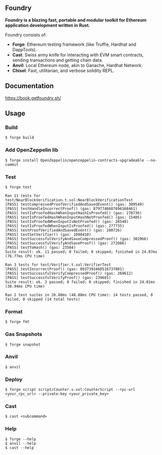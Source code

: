 ## Foundry

**Foundry is a blazing fast, portable and modular toolkit for Ethereum application development written in Rust.**

Foundry consists of:

-   **Forge**: Ethereum testing framework (like Truffle, Hardhat and DappTools).
-   **Cast**: Swiss army knife for interacting with EVM smart contracts, sending transactions and getting chain data.
-   **Anvil**: Local Ethereum node, akin to Ganache, Hardhat Network.
-   **Chisel**: Fast, utilitarian, and verbose solidity REPL.

## Documentation

https://book.getfoundry.sh/

## Usage

### Build

```shell
$ forge build
```

### Add OpenZeppelin lib

```shell
$ forge install OpenZeppelin/openzeppelin-contracts-upgradeable --no-commit
```

### Test

```shell
$ forge test

Ran 11 tests for test/NearBlockVerification.t.sol:NearBlockVerificationTest
[PASS] testCompressedProofVerifiedAndSavedEvent() (gas: 309549)
[PASS] testHandleIncorrectProof() (gas: 8797746687696168461)
[PASS] testIsProofedHashWhenInputHashIsProofed() (gas: 278736)
[PASS] testIsProofedHashWhenInputHashNotProofed() (gas: 15405)
[PASS] testIsProofedWhenInputIsNotProofed() (gas: 28540)
[PASS] testIsProofedWhenInputIsProofed() (gas: 277735)
[PASS] testProofVerifiedAndSavedEvent() (gas: 280726)
[PASS] testSetVerifier() (gas: 1098410)
[PASS] testSuccessfulVerifyAndSaveCompressedProof() (gas: 302966)
[PASS] testSuccessfulVerifyAndSaveProof() (gas: 272086)
[PASS] testToHash() (gas: 23504)
Suite result: ok. 11 passed; 0 failed; 0 skipped; finished in 24.07ms (76.77ms CPU time)

Ran 3 tests for test/Verifier.t.sol:VerifierTest
[PASS] testIncorrectProof() (gas: 8937393460516737801)
[PASS] testSuccessfulVerifyCompressedProof() (gas: 269612)
[PASS] testSuccessfulVerifyProof() (gas: 239681)
Suite result: ok. 3 passed; 0 failed; 0 skipped; finished in 24.81ms (38.94ms CPU time)

Ran 2 test suites in 26.88ms (48.88ms CPU time): 14 tests passed, 0 failed, 0 skipped (14 total tests)

```

### Format

```shell
$ forge fmt
```

### Gas Snapshots

```shell
$ forge snapshot
```

### Anvil

```shell
$ anvil
```

### Deploy

```shell
$ forge script script/Counter.s.sol:CounterScript --rpc-url <your_rpc_url> --private-key <your_private_key>
```

### Cast

```shell
$ cast <subcommand>
```

### Help

```shell
$ forge --help
$ anvil --help
$ cast --help
```
